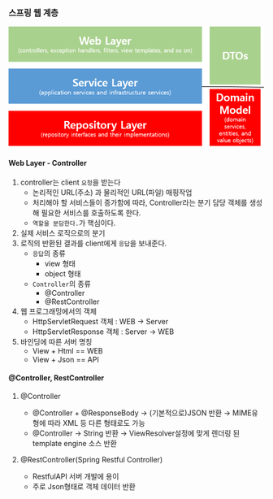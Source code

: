 ### 스프링 웹 계층
![Alt text](../99_img/03_spring_web_layer.png)

#### Web Layer - Controller
1. controller는 client `요청`을 받는다
   - 논리적인 URL(주소) 과 물리적인 URL(파일) 매핑작업
   - 처리해야 할 서비스들이 증가함에 따라, Controller라는 분기 담당 객체를 생성해 필요한 서비스를 호출하도록 한다.
   - `역할을 분담한다.`가 핵심이다.
2. 실제 서비스 로직으로의 분기
3. 로직의 반환된 결과를 client에게 `응답`을 보내준다.
    * `응답`의 종류
        - view 형태
        - object 형태
    * `Controller`의 종류
        - @Controller
        - @RestController
4. 웹 프로그래밍에서의 객체
   - HttpServletRequest 객체 : WEB → Server
   - HttpServletResponse 객체 : Server → WEB
5. 바인딩에 따른 서버 명칭
   - View + Html == WEB
   - View + Json == API
   
#### @Controller, RestController
1. @Controller 
   - @Controller + @ResponseBody → (기본적으로)JSON 반환 → MIME유형에 따라 XML 등 다른 형태로도 가능
   - @Controller → String 반환 → ViewResolver설정에 맞게 렌더링 된 template engine 소스 반환
   
2. @RestController(Spring Restful Controller)
   - RestfulAPI 서버 개발에 용이
   - 주로 Json형태로 객체 데이터 반환